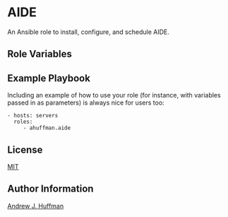 # AIDE

An Ansible role to install, configure, and schedule AIDE.


## Role Variables


Example Playbook
----------------

Including an example of how to use your role (for instance, with variables passed in as parameters) is always nice for users too:

    - hosts: servers
      roles:
         - ahuffman.aide

License
-------

[MIT](LICENSE)

Author Information
------------------
[Andrew J. Huffman](https://github.com/ahuffman)
